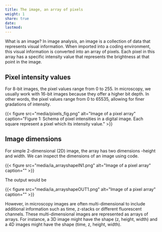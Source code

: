 ```yaml
---
title: The image, an array of pixels
weight: 1
share: true
date:
lastmod: 
---
```

What is an image? In image analysis, an image is a collection of data that represents visual information. When imported into a coding environment, this visual information is converted into an array of pixels. Each pixel in this array has a specific intensity value that represents the brightness at that point in the image.

## Pixel intensity values

For 8-bit images, the pixel values range from 0 to 255. In microscopy, we usually work with 16-bit images because they offer a higher bit depth. In other words, the pixel values range from 0 to 65535, allowing for finer gradations of intensity. 

{{< figure src="media/pixels_fig.png" alt="Image of a pixel array" caption="Figure 1: Schema of pixel intensities in a digital image. Each square represent a pixel which its intensity value." >}}

## Image dimensions

For simple 2-dimensional (2D) image, the array has two dimensions -height and width. We can inspect the dimensions of an image using code.

{{< figure src="media/ia_arrayshapeIN1.png" alt="Image of a pixel array" caption="" >}}

The output would be

{{< figure src="media/ia_arrayshapeOUT1.png" alt="Image of a pixel array" caption="" >}}

However, in microscopy images are often multi-dimensional to include additional information such as time, z-stacks or different fluorescent channels. These multi-dimensional images are represented as arrays of arrays. For instance, a 3D image might have the shape (z, height, width) and a 4D images might have the shape (time, z, height, width). 

